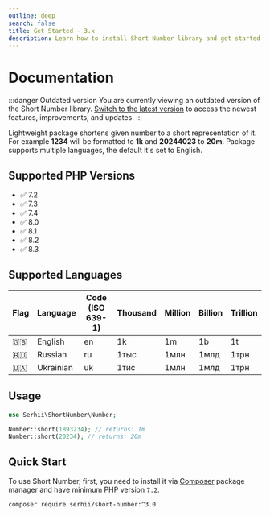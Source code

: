 ```yaml
---
outline: deep
search: false
title: Get Started - 3.x
description: Learn how to install Short Number library and get started with it
---
```


# Documentation
:::danger Outdated version
You are currently viewing an outdated version of the Short Number library. [Switch to the latest version](/) to access the newest features, improvements, and updates.
:::

Lightweight package shortens given number to a short representation of it. For example **1234** will be formatted to **1k** and **20244023** to **20m**. Package supports multiple languages, the default it's set to English.

## Supported PHP Versions
- ✅ 7.2
- ✅ 7.3
- ✅ 7.4
- ✅ 8.0
- ✅ 8.1
- ✅ 8.2
- ✅ 8.3

## Supported Languages
| Flag | Language | Code (ISO 639-1) | Thousand | Million | Billion | Trillion |
| --- | --- | --- | --- | --- | --- | --- |
| 🇬🇧 | English | en | 1k | 1m | 1b | 1t |
| 🇷🇺 | Russian | ru | 1тыс | 1млн | 1млд | 1трн |
| 🇺🇦 | Ukrainian | uk | 1тис | 1млн | 1млд | 1трн |

## Usage
```php
use Serhii\ShortNumber\Number;

Number::short(1893234); // returns: 1m
Number::short(20234); // returns: 20m
```

## Quick Start
To use Short Number, first, you need to install it via [Composer](https://getcomposer.org/) package manager and have minimum PHP version `7.2`.

```bash
composer require serhii/short-number:^3.0
```
